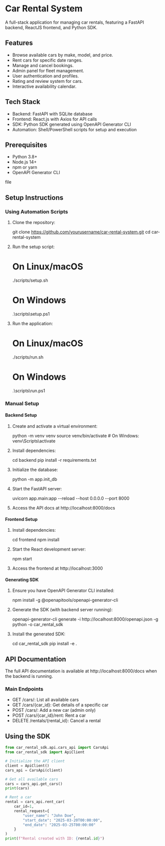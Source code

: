 # Car Rental System

A full-stack application for managing car rentals, featuring a FastAPI backend, ReactJS frontend, and Python SDK.

## Features

- Browse available cars by make, model, and price.
- Rent cars for specific date ranges.
- Manage and cancel bookings.
- Admin panel for fleet management.
- User authentication and profiles.
- Rating and review system for cars.
- Interactive availability calendar.

## Tech Stack

- Backend: FastAPI with SQLite database
- Frontend: React.js with Axios for API calls
- SDK: Python SDK generated using OpenAPI Generator CLI
- Automation: Shell/PowerShell scripts for setup and execution

## Prerequisites

- Python 3.8+
- Node.js 14+
- npm or yarn
- OpenAPI Generator CLI

file

## Setup Instructions

### Using Automation Scripts

1. Clone the repository:

    git clone https://github.com/yourusername/car-rental-system.git
    cd car-rental-system

2. Run the setup script:

    # On Linux/macOS
    ./scripts/setup.sh

    # On Windows
    .\scripts\setup.ps1

3. Run the application:

    # On Linux/macOS
    ./scripts/run.sh

    # On Windows
    .\scripts\run.ps1

### Manual Setup

#### Backend Setup

1. Create and activate a virtual environment:

    python -m venv venv
    source venv/bin/activate # On Windows: venv\Scripts\activate

2. Install dependencies:

    cd backend
    pip install -r requirements.txt

3. Initialize the database:

    python -m app.init_db

4. Start the FastAPI server:

    uvicorn app.main:app --reload --host 0.0.0.0 --port 8000

5. Access the API docs at http://localhost:8000/docs

#### Frontend Setup

1. Install dependencies:

    cd frontend
    npm install

2. Start the React development server:

    npm start

3. Access the frontend at http://localhost:3000

#### Generating SDK

1. Ensure you have OpenAPI Generator CLI installed:

    npm install -g @openapitools/openapi-generator-cli

2. Generate the SDK (with backend server running):

    openapi-generator-cli generate -i http://localhost:8000/openapi.json -g python -o car_rental_sdk

3. Install the generated SDK:

    cd car_rental_sdk
    pip install -e .

## API Documentation

The full API documentation is available at http://localhost:8000/docs when the backend is running.

### Main Endpoints

- GET /cars/: List all available cars
- GET /cars/{car_id}: Get details of a specific car
- POST /cars/: Add a new car (admin only)
- POST /cars/{car_id}/rent: Rent a car
- DELETE /rentals/{rental_id}: Cancel a rental

## Using the SDK

```python
from car_rental_sdk.api.cars_api import CarsApi
from car_rental_sdk import ApiClient

# Initialize the API client
client = ApiClient()
cars_api = CarsApi(client)

# Get all available cars
cars = cars_api.get_cars()
print(cars)

# Rent a car
rental = cars_api.rent_car(
    car_id=1,
    rental_request={
        "user_name": "John Doe",
        "start_date": "2025-03-20T00:00:00",
        "end_date": "2025-03-25T00:00:00"
    }
)
print(f"Rental created with ID: {rental.id}")

